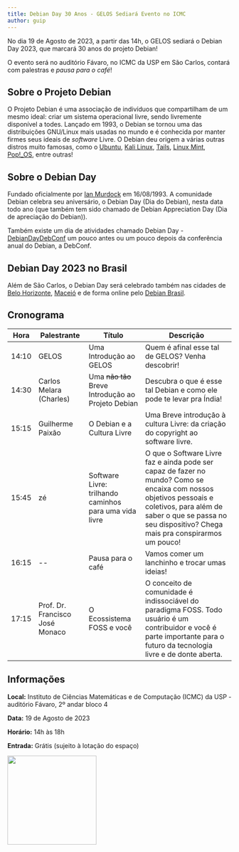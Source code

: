 ```yaml
---
title: Debian Day 30 Anos - GELOS Sediará Evento no ICMC
author: guip
---
```



No dia 19 de Agosto de 2023, a partir das 14h, o GELOS sediará o Debian Day 2023, que marcará 30 anos do projeto Debian!

O evento será no auditório Fávaro, no ICMC da USP em São Carlos, contará com palestras e *pausa para o café*!

## Sobre o Projeto Debian

O Projeto Debian é uma associação de indivíduos que compartilham de um mesmo ideal: criar um sistema operacional livre, sendo livremente disponível a todes.
Lançado em 1993, o Debian se tornou uma das distribuições GNU/Linux mais usadas no mundo e é conhecida por manter firmes seus ideais de *software* Livre. O Debian deu origem
a várias outras distros muito famosas, como o [Ubuntu](https://ubuntu.com/), [Kali Linux](https://www.kali.org/), [Tails](https://tails.net/), [Linux Mint](https://linuxmint.com/), [Pop!_OS](https://pop.system76.com/), entre outras!

## Sobre o Debian Day

Fundado oficialmente por [Ian Murdock](https://pt.wikipedia.org/wiki/Ian_Murdock) em 16/08/1993. A comunidade Debian celebra seu aniversário, o Debian Day (Dia do Debian), nesta data todo ano (que também tem sido chamado de Debian Appreciation Day (Dia de apreciação do Debian)).

Também existe um dia de atividades chamado Debian Day - [DebianDayDebConf](https://wiki.debian.org/DebianDayDebConf) um pouco antes ou um pouco depois da conferência anual do Debian, a DebConf.

## Debian Day 2023 no Brasil

Além de São Carlos, o Debian Day será celebrado também nas cidades de [Belo Horizonte](https://dcc.ufmg.br/evento-organizado-pelo-dcc-e-a-comunidade-de-software-livre-comemora-30-anos-do-projeto-debian/), [Maceió](https://doity.com.br/debian-day-mcz-2023) e de forma online pelo [Debian Brasil](https://debianbrasil.gitlab.io/debian30anos).

## Cronograma

Hora | Palestrante | Título | Descrição
-----|-------------|--------|----------
14:10 | GELOS | Uma Introdução ao GELOS | Quem é afinal esse tal de GELOS? Venha descobrir!
14:30 | Carlos Melara (Charles) | Uma ~~não tão~~ Breve Introdução ao Projeto Debian | Descubra o que é esse tal Debian e como ele pode te levar pra Índia!
15:15 | Guilherme Paixão | O Debian e a Cultura Livre | Uma Breve introdução à cultura Livre: da criação do copyright ao software livre.
15:45 | zé | Software Livre: trilhando caminhos para uma vida livre | O que o Software Livre faz e ainda pode ser capaz de fazer no mundo? Como se encaixa com nossos objetivos pessoais e coletivos, para além de saber o que se passa no seu dispositivo? Chega mais pra conspirarmos um pouco!
16:15 | -- | Pausa para o café | Vamos comer um lanchinho e trocar umas ideias!
17:15 | Prof. Dr. Francisco José Monaco | O Ecossistema FOSS e você | O conceito de comunidade é indissociável do paradigma FOSS. Todo usuário é um contribuidor e você é parte importante para o futuro da tecnologia livre e de donte aberta.


## Informações

**Local:** Instituto de Ciências Matemáticas e de Computação (ICMC) da USP - auditório Fávaro, 2º andar bloco 4

**Data:** 19 de Agosto de 2023

**Horário:** 14h às 18h

**Entrada:** Grátis (sujeito à lotação do espaço)

<img width="200px" src="https://salsa.debian.org/debian/debian-flyers/-/raw/master/logo-30-years/logo-debian-30-years.png">



